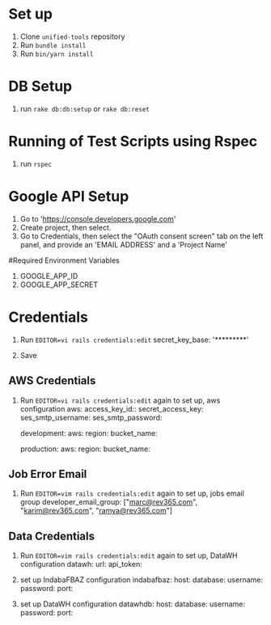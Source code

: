 # Set up
1. Clone `unified-tools` repository
2. Run `bundle install`
3. Run `bin/yarn install`

# DB Setup
1. run `rake db:db:setup` or `rake db:reset`

# Running of Test Scripts using Rspec
1. run `rspec`

# Google API Setup

1. Go to 'https://console.developers.google.com'
2. Create project, then select.
3. Go to Credentials, then select the "OAuth consent screen" tab on the left panel, and provide an 'EMAIL ADDRESS' and a 'Project Name'

#Required Environment Variables
1. GOOGLE_APP_ID
2. GOOGLE_APP_SECRET

# Credentials
1. Run `EDITOR=vi rails credentials:edit`
    secret_key_base: '*********'

2. Save

## AWS Credentials
1. Run `EDITOR=vi rails credentials:edit` again to set up, aws configuration
    aws:
        access_key_id::
        secret_access_key:
        ses_smtp_username:
        ses_smtp_password:

    development:
      aws:
        region:
        bucket_name:

    production:
      aws:
        region:
        bucket_name:

## Job Error Email
1. Run `EDITOR=vim rails credentials:edit` again to set up, jobs email group
    developer_email_group: ["marc@rev365.com", "karim@rev365.com", "ramya@rev365.com"]

## Data Credentials
1. Run `EDITOR=vim rails credentials:edit` again to set up, DataWH configuration
    datawh:
        url:
        api_token:

2. set up IndabaFBAZ configuration
    indabafbaz:
        host:
        database:
        username:
        password:
        port:

3. set up DataWH configuration
    datawhdb:
        host:
        database:
        username:
        password:
        port:

